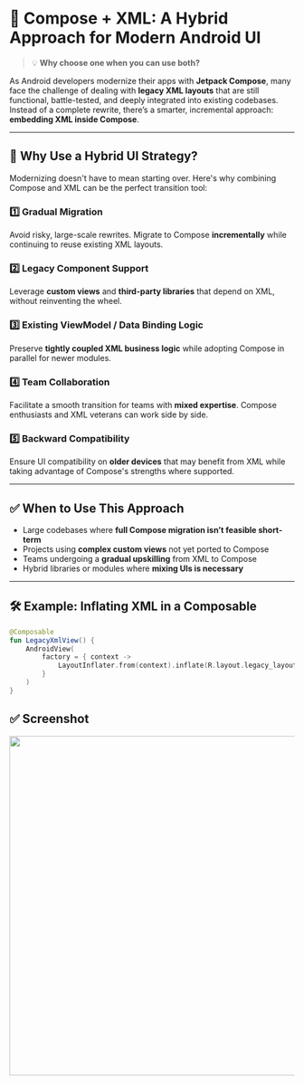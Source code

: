 # 🧩 Compose + XML: A Hybrid Approach for Modern Android UI

> 💡 **Why choose one when you can use both?**

As Android developers modernize their apps with **Jetpack Compose**, many face the challenge of dealing with **legacy XML layouts** that are still functional, battle-tested, and deeply integrated into existing codebases. Instead of a complete rewrite, there’s a smarter, incremental approach: **embedding XML inside Compose**.

---

## 🚀 Why Use a Hybrid UI Strategy?

Modernizing doesn't have to mean starting over. Here's why combining Compose and XML can be the perfect transition tool:

### 1️⃣ Gradual Migration
Avoid risky, large-scale rewrites. Migrate to Compose **incrementally** while continuing to reuse existing XML layouts.

### 2️⃣ Legacy Component Support
Leverage **custom views** and **third-party libraries** that depend on XML, without reinventing the wheel.

### 3️⃣ Existing ViewModel / Data Binding Logic
Preserve **tightly coupled XML business logic** while adopting Compose in parallel for newer modules.

### 4️⃣ Team Collaboration
Facilitate a smooth transition for teams with **mixed expertise**. Compose enthusiasts and XML veterans can work side by side.

### 5️⃣ Backward Compatibility
Ensure UI compatibility on **older devices** that may benefit from XML while taking advantage of Compose's strengths where supported.

---

## ✅ When to Use This Approach

- Large codebases where **full Compose migration isn’t feasible short-term**
- Projects using **complex custom views** not yet ported to Compose
- Teams undergoing a **gradual upskilling** from XML to Compose
- Hybrid libraries or modules where **mixing UIs is necessary**

---

## 🛠️ Example: Inflating XML in a Composable

```kotlin
@Composable
fun LegacyXmlView() {
    AndroidView(
        factory = { context ->
            LayoutInflater.from(context).inflate(R.layout.legacy_layout, null)
        }
    )
}
```

## ✅ Screenshot
<p align="center">
  <img src="https://github.com/user-attachments/assets/bde83299-c4ad-4739-beb3-e9a78426f14e" width="600"/>
</p>



